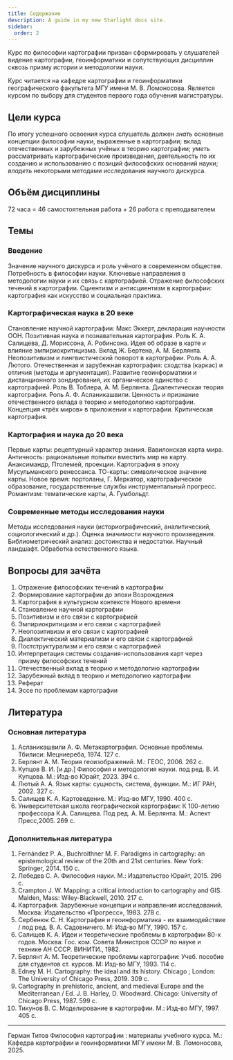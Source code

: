 ```yaml
---
title: Содержание
description: A guide in my new Starlight docs site.
sidebar:
  order: 2
---
```


Курс по философии картографии призван сформировать у слушателей видение картографии, геоинформатики и сопутствующих дисциплин сквозь призму истории и методологии науки.

Курс читается на кафедре картографии и геоинформатики географического факультета МГУ имени М. В. Ломоносова. Является курсом по выбору для студентов первого года обучения магистратуры. 

## Цели курса

По итогу успешного освоения курса слушатель должен 
*знать* основные концепции философии науки, выраженные в
картографии; вклад отечественных и зарубежных учёных в теорию
картографии; 
*уметь* рассматривать картографические произведения, деятельность по
их созданию и использованию с позиций философских оснований науки;
*владеть* некоторыми методами исследования научного дискурса.


## Объём дисциплины

72 часа = 46 самостоятельная работа + 26 работа с преподавателем

## Темы

### Введение

Значение научного дискурса и роль учёного в современном обществе. Потребность в философии науки. Ключевые
направления в методологии науки и их связь с картографией. Отражение философских течений в картографии. Сциентизм и антисциентизм в картографии: картография как искусство и социальная практика.

### Картографическая наука в 20 веке

Становление научной картографии: Макс Эккерт, декларация научности ООН. Позитивная наука и познавательная картография. Роль К. А. Салищева, Д. Мориссона, А. Робинсона. Идея об образе в карте и влияние эмпириокритицизма. Вклад Ж. Бертена, А. М. Берлянта. Неопозитивизм и лингвистический поворот в картографии. Роль А. А. Лютого. Отечественная и зарубежная картография: сходства (каркас) и отличия (методы и аргументация). Развитие геоинформатики и дистанционного зондирования, их органическое единство с картографией. Роль В. Тоблера, А. М. Берлянта. Диалектическая теория картографии. Роль А. Ф. Асланикашвили. Ценность и признание отечественного вклада в теорию и методологию картографии. Концепция «трёх миров» в приложении к картографии. Критическая картография.

### Картография и наука до 20 века

Первые карты: рецептурный характер знания. Вавилонская карта мира. Античность: рациональные попытки вместить мир на карту. Анаксимандр, Птолемей, проекции. Картография в эпоху Мусульманского ренессанса. ТО-карты: символическое значение карты. Новое время: портоланы, Г. Меркатор, картографическое образование, государственные службы инструментальный прогресс. Романтизм: тематические карты, А. Гумбольдт.

### Современные методы исследования науки

Методы исследования науки (историографический, аналитический, социологический и др.). Оценка значимости научного произведения. Библиометрический анализ: достоинства и недостатки. Научный ландшафт. Обработка естественного языка.

## Вопросы для зачёта

1. Отражение философских течений в картографии
2. Формирование картографии до эпохи Возрождения
3. Картография в культурном контексте Нового времени
4. Становление научной картографии
5. Позитивизм и его связи с картографией
6. Эмпириокритицизм и его связи с картографией
7. Неопозитивизм и его связи с картографией
8. Диалектический материализм и его связи с картографией
9. Постструктурализм и его связи с картографией
10. Интерпретация системы создания-использования карт через призму философских течений
11. Отечественный вклад в теорию и методологию картографии
12. Зарубежный вклад в теорию и методологию картографии
13. Реферат
14. Эссе по проблемам картографии

## Литература

### Основная литература

1. Асланикашвили А. Ф. Метакартография. Основные проблемы. Тбилиси: Мецниереба, 1974. 127 с.
2. Берлянт А. М. Теория геоизображений. М.: ГЕОС, 2006. 262 с.
3. Купцов В. И. [и др.] Философия и методология науки. под ред. В. И. Купцова. М.: Изд-во Юрайт, 2023. 394 с.
4. Лютый А. А. Язык карты: сущность, система, функции. М.: ИГ РАН, 2002. 327 с.
5. Салищев К. А. Картоведение. М.: Изд-во МГУ, 1990. 400 с.
6. Университетская школа географической картографии: К 100-летию профессора К.А. Салищева. Под ред. А. М. Берлянта. М.: Аспект Пресс,2005. 269 с.

### Дополнительная литература

1. Fernández P. A., Buchroithner M. F. Paradigms in cartography: an epistemological review of the 20th and 21st centuries. New York: Springer, 2014. 150 с.
2. Лебедев С. А. Философия науки. М.: Издательство Юрайт, 2015. 296 с.
3. Crampton J. W. Mapping: a critical introduction to cartography and GIS. Malden, Mass: Wiley-Blackwell, 2010. 217 с.
4. Картография. Зарубежные концепции и направления исследований. Москва: Издательство «Прогресс», 1983. 278 с.
5. Сербенюк С. Н. Картография и геоинформатика - их взаимодействие / под ред. В. А. Садовничего. М: Изд-во МГУ, 1990. 157 с.
6. Салищев К. А. Идеи и теоретические проблемы в картографии 80-х годов. Москва: Гос. ком. Совета Министров СССР по науке и технике АН СССР. ВИНИТИ., 1982.
7. Берлянт А. М. Теоретические проблемы картографии: Учеб. пособие для студентов ст. курсов. М: Изд-во МГУ, 1993. 114 с.
8. Edney M. H. Cartography: the ideal and its history. Chicago ; London: The University of Chicago Press, 2019. 309 с.
9. Cartography in prehistoric, ancient, and medieval Europe and the Mediterranean / Ed. J. B. Harley, D. Woodward. Chicago: University of Chicago Press, 1987. 599 с.
10. Тикунов В. С. Моделирование в картографии. М.: Изд-во МГУ, 1997. 405 с.

---
Герман Титов Философия картографии : материалы учебного курса. М.: Кафедра картографии и геоинформатики МГУ имени М. В. Ломоносова, 2025.
